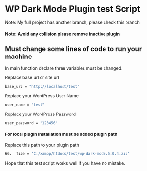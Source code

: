 # WP Dark Mode Plugin test Script

Note: My full project has another branch, please check this branch

#### Note: Avoid any collision please remove inactive plugin

## Must change some lines of code to run your machine

In main function declare three variables must be changed.

Replace base url or site url
```bash
base_url = "http://localhost/test"
```

Replace your WordPress User Name
```bash
user_name = "test"
```

Replace your WordPress Password
```bash
user_password = "123456"
```

#### For local plugin installation must be added plugin path
Replace this path to your plugin path
```bash
66.  file = 'C:/xampp/htdocs/test/wp-dark-mode.5.0.4.zip'
```

Hope that this test script works well if you have no mistake.
